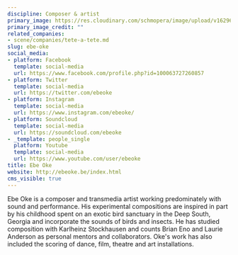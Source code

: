 ```yaml
---
discipline: Composer & artist
primary_image: https://res.cloudinary.com/schmopera/image/upload/v1629674595/media/2021/08/EbeOke_bij8m3.png
primary_image_credit: ""
related_companies:
- scene/companies/tete-a-tete.md
slug: ebe-oke
social_media:
- platform: Facebook
  template: social-media
  url: https://www.facebook.com/profile.php?id=100063727260857
- platform: Twitter
  template: social-media
  url: https://twitter.com/ebeoke
- platform: Instagram
  template: social-media
  url: https://www.instagram.com/ebeoke/
- platform: Soundcloud
  template: social-media
  url: https://soundcloud.com/ebeoke
- _template: people_single
  platform: Youtube
  template: social-media
  url: https://www.youtube.com/user/ebeoke
title: Ebe Oke
website: http://ebeoke.be/index.html
cms_visible: true
---
```

Ebe Oke is a composer and transmedia artist working predominately with sound and performance. His experimental compositions are inspired in part by his childhood spent on an exotic bird sanctuary in the Deep South, Georgia and incorporate the sounds of birds and insects. He has studied composition with Karlheinz Stockhausen and counts Brian Eno and Laurie Anderson as personal mentors and collaborators. Oke's work has also included the scoring of dance, film, theatre and art installations.
